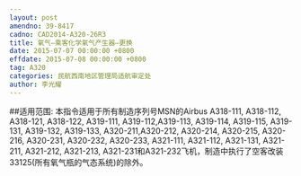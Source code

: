 ```yaml
---
layout: post
amendno: 39-8417
cadno: CAD2014-A320-26R3
title: 氧气–乘客化学氧气产生器–更换
date: 2015-07-07 00:00:00 +0800
effdate: 2015-07-08 00:00:00 +0800
tag: A320
categories: 民航西南地区管理局适航审定处
author: 李光耀
---
```


##适用范围:
本指令适用于所有制造序列号MSN的Airbus A318-111, A318-112, A318-121, A318-122, A319-111, A319-112,A319-113, A319-114, A319-115, A319-131, A319-132, A319-133, A320-211,A320-212, A320-214, A320-215, A320-216, A320-231, A320-232, A320-233, A321-111, A321-112, A321-131, A321-211, A321-212, A321-213, A321-231和A321-232飞机，制造中执行了空客改装33125(所有氧气瓶的气态系统)的除外。

